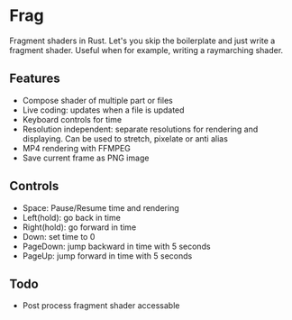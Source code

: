 # Frag
Fragment shaders in Rust.
Let's you skip the boilerplate and just write a fragment shader.
Useful when for example, writing a raymarching shader.
## Features
* Compose shader of multiple part or files
* Live coding: updates when a file is updated
* Keyboard controls for time
* Resolution independent: separate resolutions for rendering and displaying. Can be used to stretch, pixelate or anti alias
* MP4 rendering with FFMPEG
* Save current frame as PNG image
## Controls
* Space: Pause/Resume time and rendering
* Left(hold): go back in time
* Right(hold): go forward in time
* Down: set time to 0
* PageDown: jump backward in time with 5 seconds
* PageUp: jump forward in time with 5 seconds
## Todo
* Post process fragment shader accessable

